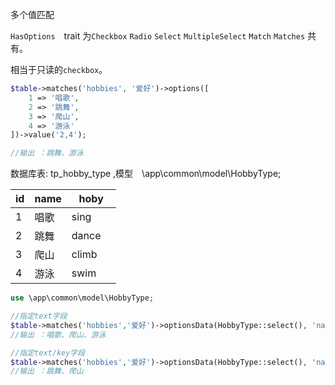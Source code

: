 多个值匹配

`HasOptions`　trait 为`Checkbox` `Radio` `Select` `MultipleSelect` `Match` `Matches` 共有。


相当于只读的`checkbox`。

```php
$table->matches('hobbies', '爱好')->options([
    1 => '唱歌', 
    2 => '跳舞',
    3 => '爬山',
    4 => '游泳'
])->value('2,4');

//输出 ：跳舞、游泳
```

数据库表: tp_hobby_type ,模型　\app\common\model\HobbyType;

| id |name| hoby |
| ---- | ---- | ---- |
| 1  |  唱歌 | sing　 |
| 2  |  跳舞 | dance　 |
| 3  |  爬山 | climb　 |
| 4  |  游泳 | swim　 |

```php
use \app\common\model\HobbyType;
```

```php
//指定text字段
$table->matches('hobbies','爱好')->optionsData(HobbyType::select(), 'name')->value('1,3,4');//默认主键`id`作为key
//输出 ：唱歌、爬山、游泳
```

```php
//指定text/key字段
$table->matches('hobbies','爱好')->optionsData(HobbyType::select(), 'name', 'hoby')->value('dance,climb');
//输出 ：跳舞、爬山
```